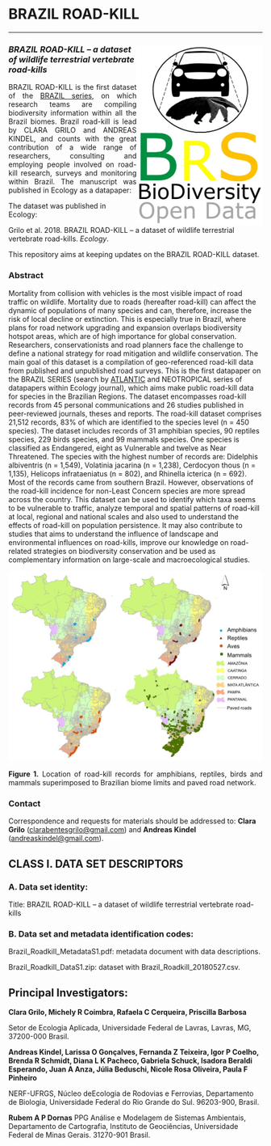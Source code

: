 # BRAZIL ROAD-KILL
--------------------------------------------------------

### ***<img align="right" width="250" src="brs_v02_roadkill1.jpg">BRAZIL ROAD-KILL – a dataset of wildlife terrestrial vertebrate road-kills***

<p align="justify">
BRAZIL ROAD-KILL is the first dataset of the <a href="https://github.com/LEEClab/BRAZIL_SERIES">BRAZIL series</a>, on which research teams are compiling biodiversity information within all the Brazil biomes. Brazil road-kill is lead by CLARA GRILO and ANDREAS KINDEL, and counts with the great contribution of a wide range of researchers, consulting and employing people involved on road-kill research, surveys and monitoring within Brazil. The manuscript was published in Ecology as a datapaper:

The dataset was published in Ecology:

Grilo et al. 2018. BRAZIL ROAD-KILL – a dataset of wildlife terrestrial vertebrate road-kills. *Ecology*.

This repository aims at keeping updates on the BRAZIL ROAD-KILL dataset.

### Abstract 

Mortality from collision with vehicles is the most visible impact of road traffic on wildlife. Mortality due to roads (hereafter road-kill) can affect the dynamic of populations of many species and can, therefore, increase the risk of local decline or extinction. This is especially true in Brazil, where plans for road network upgrading and expansion overlaps biodiversity hotspot areas, which are of high importance for global conservation. Researchers, conservationists and road planners face the challenge to define a national strategy for road mitigation and wildlife conservation. The main goal of this dataset is a compilation of geo-referenced road-kill data from published and unpublished road surveys. This is the first datapaper on the BRAZIL SERIES (search by <a href="https://esajournals.onlinelibrary.wiley.com/doi/toc/10.1002/(ISSN)1939-9170.AtlanticPapers">ATLANTIC</a> and NEOTROPICAL series of datapapers within Ecology journal), which aims make public road-kill data for species in the Brazilian Regions. The dataset encompasses road-kill records from 45 personal communications and 26 studies published in peer-reviewed journals, theses and reports. The road-kill dataset comprises 21,512 records, 83% of which are identified to the species level (n = 450 species). The dataset includes records of 31 amphibian species, 90 reptiles species, 229 birds species, and 99 mammals species. One species is classified as Endangered, eight as Vulnerable and twelve as Near Threatened. The species with the highest number of records are: Didelphis albiventris (n = 1,549), Volatinia jacarina (n = 1,238), Cerdocyon thous (n = 1,135), Helicops infrataeniatus (n = 802), and Rhinella icterica (n = 692). Most of the records came from southern Brazil. However, observations of the road-kill incidence for non-Least Concern species are more spread across the country. This dataset can be used to identify which taxa seems to be vulnerable to traffic, analyze temporal and spatial patterns of road-kill at local, regional and national scales and also used to understand the effects of road-kill on population persistence. It may also contribute to studies that aims to understand the influence of landscape and environmental influences on road-kills, improve our knowledge on road-related strategies on biodiversity conservation and be used as complementary information on large-scale and macroecological studies. 

<p align="center"> 
<img src="brs_v02_roadkill1_map.jpg" width="700">
</p>

<p align="justify">
<b>Figure 1.</b> Location of road-kill records for amphibians, reptiles, birds and mammals superimposed to Brazilian biome limits and paved road network.
</p>

### Contact

Correspondence and requests for materials should be addressed to: **Clara Grilo** (clarabentesgrilo@gmail.com) and **Andreas Kindel** (andreaskindel@gmail.com).

## CLASS I. DATA SET DESCRIPTORS

### A. Data set identity:

Title: BRAZIL ROAD-KILL – a dataset of wildlife terrestrial vertebrate road-kills

### B. Data set and metadata identification codes:

Brazil_Roadkill_MetadataS1.pdf: metadata document with data descriptions.

Brazil_Roadkill_DataS1.zip: dataset with Brazil_Roadkill_20180527.csv.

## Principal Investigators:

**Clara Grilo, Michely R Coimbra, Rafaela C Cerqueira, Priscilla Barbosa**

Setor de Ecologia Aplicada, Universidade Federal de Lavras, Lavras, MG, 37200-000 Brasil. 

**Andreas Kindel, Larissa O Gonçalves, Fernanda Z Teixeira, Igor P Coelho, Brenda R Schmidt, Diana L K Pacheco, Gabriela Schuck, Isadora Beraldi Esperando, Juan A Anza, Júlia Beduschi, Nicole Rosa Oliveira, Paula F Pinheiro**

NERF-UFRGS, Núcleo deEcologia de Rodovias e Ferrovias, Departamento de Biologia, Universidade Federal do Rio Grande do Sul. 96203-900, Brasil.

**Rubem A P Dornas**
PPG Análise e Modelagem de Sistemas Ambientais, Departamento de Cartografia, Instituto de Geociências, Universidade Federal de Minas Gerais. 31270-901 Brasil.

